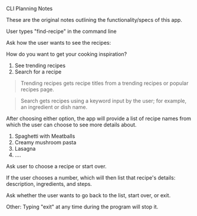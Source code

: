 CLI Planning Notes

These are the original notes outlining the functionality/specs of this app. 


User types "find-recipe" in the command line

Ask how the user wants to see the recipes:

How do you want to get your cooking inspiration?
1. See trending recipes
2. Search for a recipe

> Trending recipes gets recipe titles from a trending recipes or popular recipes page.

> Search gets recipes using a keyword input by the user; for example, an ingredient or dish name.

After choosing either option, the app will provide a list of recipe names from which the user can choose to see more details about.

1. Spaghetti with Meatballs
2. Creamy mushroom pasta
3. Lasagna
4. ....

Ask user to choose a recipe or start over.

If the user chooses a number, which will then list that recipe's details: description, ingredients, and steps.

Ask whether the user wants to go back to the list, start over, or exit.

Other: Typing "exit" at any time during the program will stop it.
